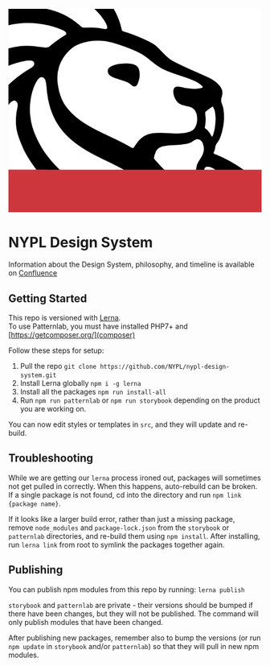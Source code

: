 ![NYPL Logo](./screenshot.png)

# NYPL Design System
Information about the Design System, philosophy, and timeline is available on [Confluence](https://confluence.nypl.org/pages/viewpage.action?spaceKey=DIGTL&title=Design+Systems+Forum) 

## Getting Started
This repo is versioned with [Lerna](https://github.com/lerna/lerna).  
To use Patternlab, you must have installed PHP7+ and [https://getcomposer.org/](composer)

Follow these steps for setup: 
 
1. Pull the repo `git clone https://github.com/NYPL/nypl-design-system.git`
2. Install Lerna globally `npm i -g lerna`
3. Install all the packages `npm run install-all`
4. Run `npm run patternlab` or `npm run storybook` depending on the product you are working on. 

You can now edit styles or templates in `src`, and they will update and re-build.  

## Troubleshooting
While we are getting our `lerna` process ironed out, packages will sometimes not get pulled in correctly.  When this happens, auto-rebuild can be broken.  If a single package is not found, cd into the directory and run `npm link {package name}`.  

If it looks like a larger build error, rather than just a missing package, remove `node_modules` and `package-lock.json` from the `storybook` or `patternlab` directories, and re-build them using `npm install`.  After installing, run `lerna link` from root to symlink the packages together again.  

## Publishing
You can publish npm modules from this repo by running:
```lerna publish```

`storybook` and `patternlab` are private - their versions should be bumped if there have been changes, but they will not be published. 
The command will only publish modules that have been changed.  

After publishing new packages, remember also to bump the versions (or run `npm update` in `storybook` and/or `patternlab`) so that they will pull in new npm modules.  


